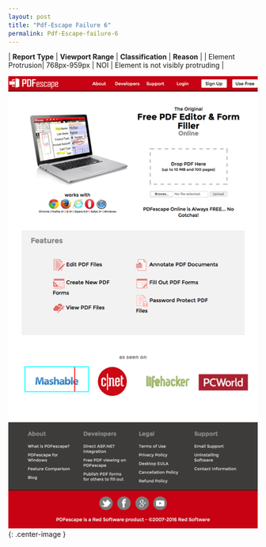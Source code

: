 ```yaml
---
layout: post
title: "Pdf-Escape Failure 6"
permalink: Pdf-Escape-failure-6
---
```

| **Report Type** | **Viewport Range** | **Classification** | **Reason** |
| Element Protrusion| 768px-959px | NOI | Element is not visibly protruding | 

![Screenshot of the fault](assets/images/Pdf-Escape/fault6/overflow-Width863.png){: .center-image }